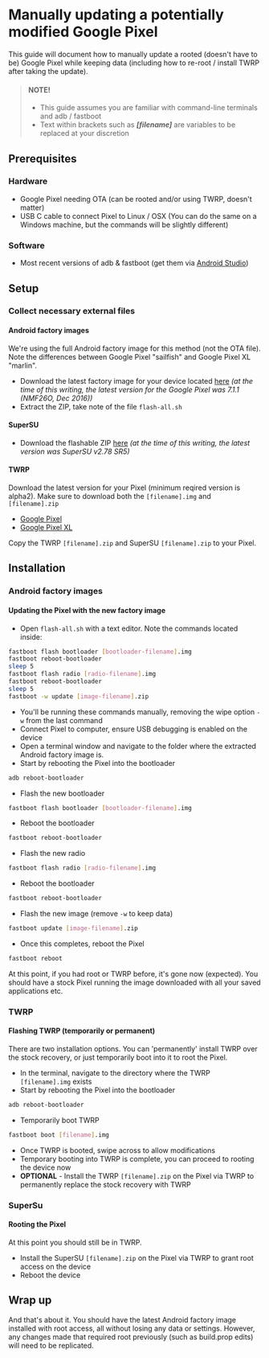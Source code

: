 # Manually updating a potentially modified Google Pixel
This guide will document how to manually update a rooted (doesn't have to be) Google Pixel while keeping data (including how to re-root / install TWRP after taking the update).

> #### NOTE!
> * This guide assumes you are familiar with command-line terminals and adb / fastboot
> * Text within brackets such as **_[filename]_** are variables to be replaced at your discretion


## Prerequisites
### Hardware
* Google Pixel needing OTA (can be rooted and/or using TWRP, doesn't matter)
* USB C cable to connect Pixel to Linux / OSX (You can do the same on a Windows machine, but the commands will be slightly different)

### Software
* Most recent versions of adb & fastboot (get them via [Android Studio](https://developer.android.com/studio/index.html))

## Setup
### Collect necessary external files

#### Android factory images
We're using the full Android factory image for this method (not the OTA file). Note the differences between Google Pixel "sailfish" and Google Pixel XL "marlin".
* Download the latest factory image for your device located [here](https://developers.google.com/android/images) *(at the time of this writing, the latest version for the Google Pixel was 7.1.1 (NMF26O, Dec 2016))*
* Extract the ZIP, take note of the file ```flash-all.sh```

#### SuperSU
* Download the flashable ZIP [here](https://plus.google.com/+Chainfire/posts/jpR76YEgaM9?sfc=true) *(at the time of this writing, the latest version was SuperSU v2.78 SR5)*

#### TWRP
Download the latest version for your Pixel (minimum reqired version is alpha2). Make sure to download both the ```[filename].img``` and ```[filename].zip```
* [Google Pixel](https://twrp.me/devices/googlepixel.html)
* [Google Pixel XL](https://twrp.me/devices/googlepixelxl.html)

Copy the TWRP ```[filename].zip``` and SuperSU ```[filename].zip``` to your Pixel.

## Installation
### Android factory images
#### Updating the Pixel with the new factory image
* Open ```flash-all.sh``` with a text editor. Note the commands located inside:
```bash
fastboot flash bootloader [bootloader-filename].img
fastboot reboot-bootloader
sleep 5
fastboot flash radio [radio-filename].img
fastboot reboot-bootloader
sleep 5
fastboot -w update [image-filename].zip
```
* You'll be running these commands manually, removing the wipe option ```-w``` from the last command
* Connect Pixel to computer, ensure USB debugging is enabled on the device
* Open a terminal window and navigate to the folder where the extracted Android factory image is.
* Start by rebooting the Pixel into the bootloader
```bash
adb reboot-bootloader
```
* Flash the new bootloader
```bash
fastboot flash bootloader [bootloader-filename].img
```
* Reboot the bootloader
```bash
fastboot reboot-bootloader
```
* Flash the new radio
```bash
fastboot flash radio [radio-filename].img
```
* Reboot the bootloader
```bash
fastboot reboot-bootloader
```
* Flash the new image (remove ```-w``` to keep data)
```bash
fastboot update [image-filename].zip
```
* Once this completes, reboot the Pixel
```bash
fastboot reboot
```

At this point, if you had root or TWRP before, it's gone now (expected). You should have a stock Pixel running the image downloaded with all your saved applications etc.

### TWRP
#### Flashing TWRP (temporarily or permanent)
There are two installation options. You can 'permanently' install TWRP over the stock recovery, or just temporarily boot into it to root the Pixel.

* In the terminal, navigate to the directory where the TWRP ```[filename].img``` exists
* Start by rebooting the Pixel into the bootloader
```bash
adb reboot-bootloader
```
* Temporarily boot TWRP
```bash
fastboot boot [filename].img
```
* Once TWRP is booted, swipe across to allow modifications
* Temporary booting into TWRP is complete, you can proceed to rooting the device now
* **OPTIONAL** - Install the TWRP ```[filename].zip``` on the Pixel via TWRP to permanently replace the stock recovery with TWRP

### SuperSu
#### Rooting the Pixel
At this point you should still be in TWRP.
* Install the SuperSU ```[filename].zip``` on the Pixel via TWRP to grant root access on the device
* Reboot the device

## Wrap up
And that's about it. You should have the latest Android factory image installed with root access, all without losing any data or settings. However, any changes made that required root previously (such as build.prop edits) will need to be replicated.
